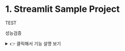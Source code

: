# 1. Streamlit Sample Project


TEST

성능검증


<details>
  <summary>👉 클릭해서 기능 설명 보기</summary>

  ### 주요 기능
  - 사용자 로그인 및 회원가입
  - 상품 검색 및 장바구니
  - 주문 결제 및 배송 추적

  ### 추가 기능
  - 관리자 대시보드
  - 통계 및 리포트 생성
  - 다국어 지원

</details>

